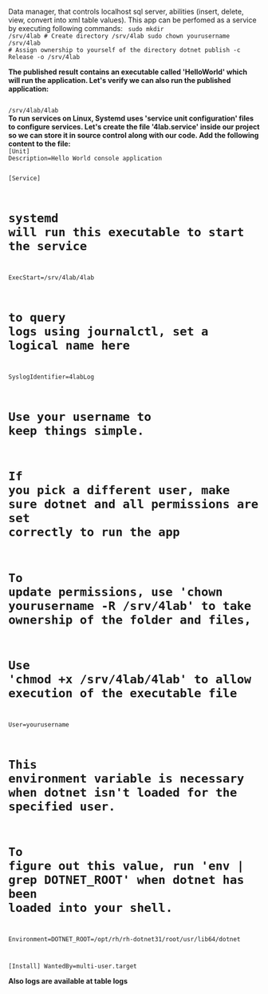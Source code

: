 Data manager, that controls localhost sql server, abilities (insert, delete, view, convert into xml table values). This app can be perfomed as a service by executing following commands:
<code>
sudo mkdir /srv/4lab # Create directory /srv/4lab
sudo chown yourusername /srv/4lab # Assign ownership to yourself of the directory
dotnet publish -c Release -o /srv/4lab
</code>

<b>The published result contains an executable called 'HelloWorld' which will run the application. Let's verify we can also run the published application:</b>

<code>
/srv/4lab/4lab
</code>

<b>
To run services on Linux, Systemd uses 'service unit configuration' files to configure services.
Let's create the file '4lab.service' inside our project so we can store it in source control along with our code. Add the following content to the file:
</b>

<code>
[Unit]
Description=Hello World console application

[Service]

# systemd will run this executable to start the service

ExecStart=/srv/4lab/4lab

# to query logs using journalctl, set a logical name here

SyslogIdentifier=4labLog

# Use your username to keep things simple.

# If you pick a different user, make sure dotnet and all permissions are set correctly to run the app

# To update permissions, use 'chown yourusername -R /srv/4lab' to take ownership of the folder and files,

# Use 'chmod +x /srv/4lab/4lab' to allow execution of the executable file

User=yourusername

# This environment variable is necessary when dotnet isn't loaded for the specified user.

# To figure out this value, run 'env | grep DOTNET_ROOT' when dotnet has been loaded into your shell.

Environment=DOTNET_ROOT=/opt/rh/rh-dotnet31/root/usr/lib64/dotnet

[Install]
WantedBy=multi-user.target
</code>

<b>
Also logs are available at table logs
</b>

